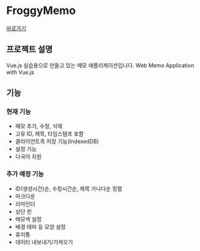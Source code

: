 # FroggyMemo
[바로가기](https://memoapp.frogit.xyz)

## 프로젝트 설명
Vue.js 실습용으로 만들고 있는 메모 애플리케이션입니다.
Web Memo Application with Vue.js

## 기능

### 현재 기능
- 메모 추가, 수정, 삭제
- 고유 ID, 제목, 타임스탬프 포함
- 클라이언트측 저장 기능(IndexedDB)
- 설정 기능
- 다국어 지원

### 추가 예정 기능
- ID(생성시간)순, 수정시간순, 제목 가나다순 정렬
- 마크다운
- 리마인더
- 상단 핀
- 메모색 설정
- 배경 테마 등 모양 설정
- 휴지통
- 데이터 내보내기/가져오기
